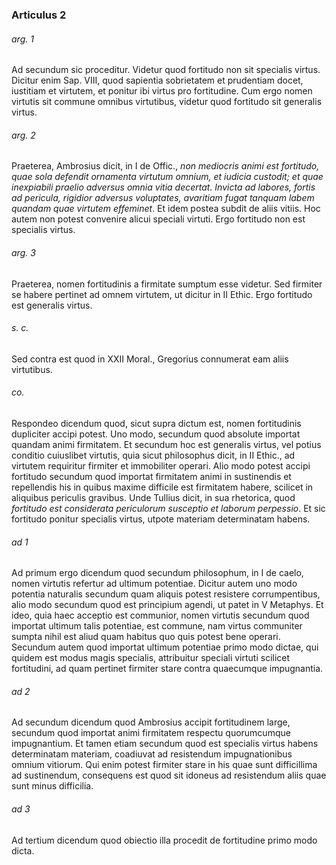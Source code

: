 ### Articulus 2

###### arg. 1
Ad secundum sic proceditur. Videtur quod fortitudo non sit specialis virtus. Dicitur enim Sap. VIII, quod sapientia sobrietatem et prudentiam docet, iustitiam et virtutem, et ponitur ibi virtus pro fortitudine. Cum ergo nomen virtutis sit commune omnibus virtutibus, videtur quod fortitudo sit generalis virtus.

###### arg. 2
Praeterea, Ambrosius dicit, in I de Offic., *non mediocris animi est fortitudo, quae sola defendit ornamenta virtutum omnium, et iudicia custodit; et quae inexpiabili praelio adversus omnia vitia decertat. Invicta ad labores, fortis ad pericula, rigidior adversus voluptates, avaritiam fugat tanquam labem quandam quae virtutem effeminet*. Et idem postea subdit de aliis vitiis. Hoc autem non potest convenire alicui speciali virtuti. Ergo fortitudo non est specialis virtus.

###### arg. 3
Praeterea, nomen fortitudinis a firmitate sumptum esse videtur. Sed firmiter se habere pertinet ad omnem virtutem, ut dicitur in II Ethic. Ergo fortitudo est generalis virtus.

###### s. c.
Sed contra est quod in XXII Moral., Gregorius connumerat eam aliis virtutibus.

###### co.
Respondeo dicendum quod, sicut supra dictum est, nomen fortitudinis dupliciter accipi potest. Uno modo, secundum quod absolute importat quandam animi firmitatem. Et secundum hoc est generalis virtus, vel potius conditio cuiuslibet virtutis, quia sicut philosophus dicit, in II Ethic., ad virtutem requiritur firmiter et immobiliter operari. Alio modo potest accipi fortitudo secundum quod importat firmitatem animi in sustinendis et repellendis his in quibus maxime difficile est firmitatem habere, scilicet in aliquibus periculis gravibus. Unde Tullius dicit, in sua rhetorica, quod *fortitudo est considerata periculorum susceptio et laborum perpessio*. Et sic fortitudo ponitur specialis virtus, utpote materiam determinatam habens.

###### ad 1
Ad primum ergo dicendum quod secundum philosophum, in I de caelo, nomen virtutis refertur ad ultimum potentiae. Dicitur autem uno modo potentia naturalis secundum quam aliquis potest resistere corrumpentibus, alio modo secundum quod est principium agendi, ut patet in V Metaphys. Et ideo, quia haec acceptio est communior, nomen virtutis secundum quod importat ultimum talis potentiae, est commune, nam virtus communiter sumpta nihil est aliud quam habitus quo quis potest bene operari. Secundum autem quod importat ultimum potentiae primo modo dictae, qui quidem est modus magis specialis, attribuitur speciali virtuti scilicet fortitudini, ad quam pertinet firmiter stare contra quaecumque impugnantia.

###### ad 2
Ad secundum dicendum quod Ambrosius accipit fortitudinem large, secundum quod importat animi firmitatem respectu quorumcumque impugnantium. Et tamen etiam secundum quod est specialis virtus habens determinatam materiam, coadiuvat ad resistendum impugnationibus omnium vitiorum. Qui enim potest firmiter stare in his quae sunt difficillima ad sustinendum, consequens est quod sit idoneus ad resistendum aliis quae sunt minus difficilia.

###### ad 3
Ad tertium dicendum quod obiectio illa procedit de fortitudine primo modo dicta.

